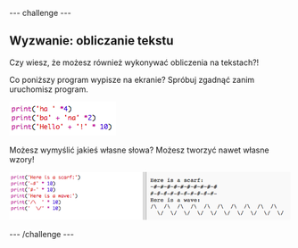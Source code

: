 \--- challenge \---

## Wyzwanie: obliczanie tekstu

Czy wiesz, że możesz również wykonywać obliczenia na tekstach?!

Co poniższy program wypisze na ekranie? Spróbuj zgadnąć zanim uruchomisz program.

![screenshot](images/me-text-calc.png)

Możesz wymyślić jakieś własne słowa? Możesz tworzyć nawet własne wzory!

![screenshot](images/me-patterns.png)

\--- /challenge \---